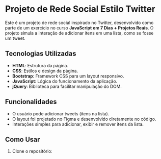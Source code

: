 # Projeto de Rede Social Estilo Twitter

Este é um projeto de rede social inspirado no Twitter, desenvolvido como parte de um exercício no curso **JavaScript em 7 Dias + Projetos Reais**. O projeto simula a interação de adicionar itens em uma lista, como se fosse um tweet.

## Tecnologias Utilizadas

- **HTML**: Estrutura da página.
- **CSS**: Estilos e design da página.
- **Bootstrap**: Framework CSS para um layout responsivo.
- **JavaScript**: Lógica do funcionamento da aplicação.
- **jQuery**: Biblioteca para facilitar manipulação do DOM.

## Funcionalidades

- O usuário pode adicionar tweets (itens na lista).
- O layout foi projetado no Figma e desenvolvido diretamente no código.
- Interações simples para adicionar, exibir e remover itens da lista.

## Como Usar

1. Clone o repositório:
